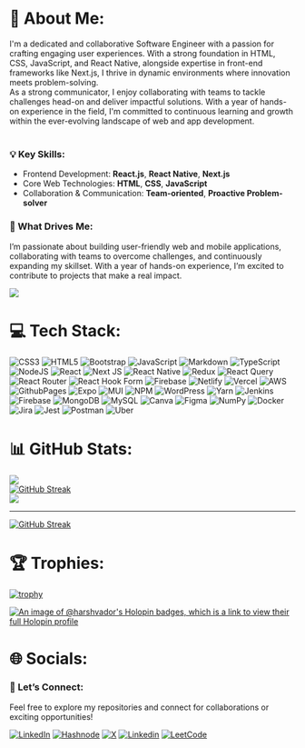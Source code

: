 # 💫 About Me:
I'm a dedicated and collaborative Software Engineer with a passion for crafting engaging user experiences. With a strong foundation in HTML, CSS, JavaScript, and React Native, alongside expertise in front-end frameworks like Next.js, I thrive in dynamic environments where innovation meets problem-solving.<br>As a strong communicator, I enjoy collaborating with teams to tackle challenges head-on and deliver impactful solutions. With a year of hands-on experience in the field, I'm committed to continuous learning and growth within the ever-evolving landscape of web and app development.<br><br>

### 💡 Key Skills:

- Frontend Development: **React.js**, **React Native**, **Next.js**
- Core Web Technologies: **HTML**, **CSS**, **JavaScript**
- Collaboration & Communication: **Team-oriented**, **Proactive Problem-solver**

### 🚀 What Drives Me: <br />

  I’m passionate about building user-friendly web and mobile applications, collaborating with teams to overcome challenges, and continuously expanding my skillset. With a year of hands-on experience, I’m excited to contribute to projects that make a real impact.

![](https://komarev.com/ghpvc/?username=harsh-vador)

# 💻 Tech Stack:
![CSS3](https://img.shields.io/badge/css3-%231572B6.svg?style=for-the-badge&logo=css3&logoColor=white) 
![HTML5](https://img.shields.io/badge/html5-%23E34F26.svg?style=for-the-badge&logo=html5&logoColor=white)
![Bootstrap](https://img.shields.io/badge/bootstrap-%238511FA.svg?style=for-the-badge&logo=bootstrap&logoColor=white) 
![JavaScript](https://img.shields.io/badge/javascript-%23323330.svg?style=for-the-badge&logo=javascript&logoColor=%23F7DF1E) 
![Markdown](https://img.shields.io/badge/markdown-%23000000.svg?style=for-the-badge&logo=markdown&logoColor=white) 
![TypeScript](https://img.shields.io/badge/typescript-%23007ACC.svg?style=for-the-badge&logo=typescript&logoColor=white)
![NodeJS](https://img.shields.io/badge/node.js-6DA55F?style=for-the-badge&logo=node.js&logoColor=white) 
![React](https://img.shields.io/badge/react-%2320232a.svg?style=for-the-badge&logo=react&logoColor=%2361DAFB) 
![Next JS](https://img.shields.io/badge/Next-black?style=for-the-badge&logo=next.js&logoColor=white) 
![React Native](https://img.shields.io/badge/react_native-%2320232a.svg?style=for-the-badge&logo=react&logoColor=%2361DAFB)
![Redux](https://img.shields.io/badge/redux-%23593d88.svg?style=for-the-badge&logo=redux&logoColor=white) 
![React Query](https://img.shields.io/badge/-React%20Query-FF4154?style=for-the-badge&logo=react%20query&logoColor=white) 
![React Router](https://img.shields.io/badge/React_Router-CA4245?style=for-the-badge&logo=react-router&logoColor=white) 
![React Hook Form](https://img.shields.io/badge/React%20Hook%20Form-%23EC5990.svg?style=for-the-badge&logo=reacthookform&logoColor=white) 
![Firebase](https://img.shields.io/badge/firebase-%23039BE5.svg?style=for-the-badge&logo=firebase) 
![Netlify](https://img.shields.io/badge/netlify-%23000000.svg?style=for-the-badge&logo=netlify&logoColor=#00C7B7) 
![Vercel](https://img.shields.io/badge/vercel-%23000000.svg?style=for-the-badge&logo=vercel&logoColor=white) 
![AWS](https://img.shields.io/badge/AWS-%23FF9900.svg?style=for-the-badge&logo=amazon-aws&logoColor=white) 
![GithubPages](https://img.shields.io/badge/github%20pages-121013?style=for-the-badge&logo=github&logoColor=white) 
![Expo](https://img.shields.io/badge/expo-1C1E24?style=for-the-badge&logo=expo&logoColor=#D04A37) 
![MUI](https://img.shields.io/badge/MUI-%230081CB.svg?style=for-the-badge&logo=mui&logoColor=white) 
![NPM](https://img.shields.io/badge/NPM-%23CB3837.svg?style=for-the-badge&logo=npm&logoColor=white) 
![WordPress](https://img.shields.io/badge/WordPress-%23117AC9.svg?style=for-the-badge&logo=WordPress&logoColor=white) 
![Yarn](https://img.shields.io/badge/yarn-%232C8EBB.svg?style=for-the-badge&logo=yarn&logoColor=white) 
![Jenkins](https://img.shields.io/badge/jenkins-%232C5263.svg?style=for-the-badge&logo=jenkins&logoColor=white) 
![Firebase](https://img.shields.io/badge/Firebase-039BE5?style=for-the-badge&logo=Firebase&logoColor=white) 
![MongoDB](https://img.shields.io/badge/MongoDB-%234ea94b.svg?style=for-the-badge&logo=mongodb&logoColor=white) 
![MySQL](https://img.shields.io/badge/mysql-%2300000f.svg?style=for-the-badge&logo=mysql&logoColor=white) 
![Canva](https://img.shields.io/badge/Canva-%2300C4CC.svg?style=for-the-badge&logo=Canva&logoColor=white) 
![Figma](https://img.shields.io/badge/figma-%23F24E1E.svg?style=for-the-badge&logo=figma&logoColor=white) 
![NumPy](https://img.shields.io/badge/numpy-%23013243.svg?style=for-the-badge&logo=numpy&logoColor=white) 
![Docker](https://img.shields.io/badge/docker-%230db7ed.svg?style=for-the-badge&logo=docker&logoColor=white) 
![Jira](https://img.shields.io/badge/jira-%230A0FFF.svg?style=for-the-badge&logo=jira&logoColor=white) 
![Jest](https://img.shields.io/badge/-jest-%23C21325?style=for-the-badge&logo=jest&logoColor=white) 
![Postman](https://img.shields.io/badge/Postman-FF6C37?style=for-the-badge&logo=postman&logoColor=white) 
![Uber](https://img.shields.io/badge/Uber-%23000000.svg?style=for-the-badge&logo=Uber&logoColor=white)


# 📊 GitHub Stats:
![](https://github-readme-stats.vercel.app/api?username=harsh-vador&theme=gruvbox&hide_border=false&include_all_commits=true&count_private=true)<br/>
[![GitHub Streak](https://github-readme-streak-stats.herokuapp.com?user=harsh-vador&theme=dark&hide_border=true)](https://git.io/streak-stats)<br/>
![](https://github-readme-stats.vercel.app/api/top-langs/?username=harsh-vador&theme=gruvbox&hide_border=false&include_all_commits=true&count_private=true&layout=compact)

---
[![GitHub Streak](https://streak-stats.demolab.com?user=harsh-vador&theme=dark)](https://git.io/streak-stats)

# 🏆 Trophies:
[![trophy](https://github-profile-trophy.vercel.app/?username=harsh-vador&theme=onedark)](https://github.com/ryo-ma/github-profile-trophy)

[![An image of @harshvador's Holopin badges, which is a link to view their full Holopin profile](https://holopin.me/harshvador)](https://holopin.io/@harshvador)


# 🌐 Socials:
### 💼 Let’s Connect:
Feel free to explore my repositories and connect for collaborations or exciting opportunities!

[![LinkedIn](https://img.shields.io/badge/LinkedIn-0077B5?style=for-the-badge&logo=linkedin&logoColor=white)](https://linkedin.com/in/harsh-vador) 
[![Hashnode](https://img.shields.io/badge/Hashnode-2962FF?style=for-the-badge&logo=hashnode&logoColor=white)](https://hashnode.com/@harshvador)
[![X](https://img.shields.io/badge/X-000000?style=for-the-badge&logo=x&logoColor=white)](https://x.com/@harshvador17)
[![Linkedin](https://img.shields.io/badge/LinkedIn-0077B5?style=for-the-badge&logo=linkedin&logoColor=white)](https://www.linkedin.com/in/harsh-vador/)
[![LeetCode](https://img.shields.io/badge/-LeetCode-FFA116?style=for-the-badge&logo=LeetCode&logoColor=black)](https://leetcode.com/u/harshvador/)
